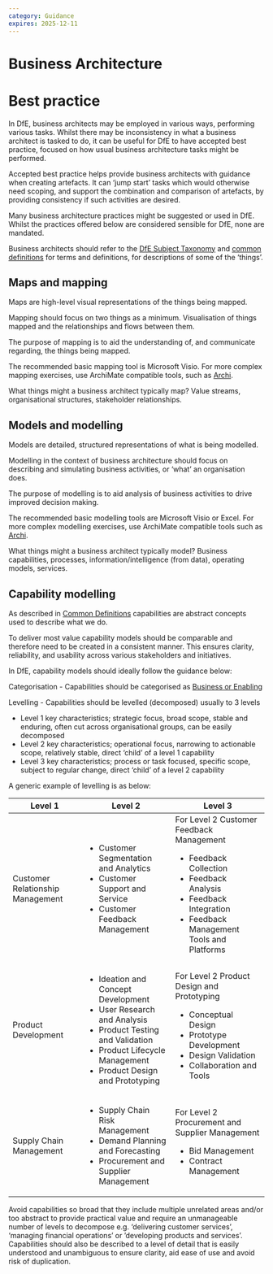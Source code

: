 ```yaml
---
category: Guidance
expires: 2025-12-11
---
```


# Business Architecture

# Best practice

In DfE, business architects may be employed in various ways, performing various tasks. Whilst there may be inconsistency in what a business architect is tasked to do, it can be useful for DfE to have accepted best practice, focused on how usual business architecture tasks might be performed.

Accepted best practice helps provide business architects with guidance when creating artefacts. It can ‘jump start’ tasks which would otherwise need scoping, and support the combination and comparison of artefacts, by providing consistency if such activities are desired.

Many business architecture practices might be suggested or used in DfE. Whilst the practices offered below are considered sensible for DfE, none are mandated.

Business architects should refer to the [DfE Subject Taxonomy](https://educationgovuk.sharepoint.com/sites/lvedfe00014) and [common definitions](../common-definitions/) for terms and definitions, for descriptions of some of the ‘things’.


## Maps and mapping

Maps are high-level visual representations of the things being mapped.

Mapping should focus on two things as a minimum. Visualisation of things mapped and the relationships and flows between them.

The purpose of mapping is to aid the understanding of, and communicate regarding, the things being mapped.

The recommended basic mapping tool is Microsoft Visio. For more complex mapping exercises, use ArchiMate compatible tools, such as [Archi](https://www.archimatetool.com/).

What things might a business architect typically map? Value streams, organisational structures, stakeholder relationships.


## Models and modelling

Models are detailed, structured representations of what is being modelled.

Modelling in the context of business architecture should focus on describing and simulating business activities, or ‘what’ an organisation does.

The purpose of modelling is to aid analysis of business activities to drive improved decision making.

The recommended basic modelling tools are Microsoft Visio or Excel. For more complex modelling exercises, use ArchiMate compatible tools such as [Archi](https://www.archimatetool.com/).

What things might a business architect typically model? Business capabilities, processes, information/intelligence (from data), operating models, services.

## Capability modelling

As described in [Common Definitions](https://dfe-digital.github.io/architecture/standards/common-definitions/#capability) capabilities are abstract concepts used to describe what we do.

To deliver most value capability models should be comparable and therefore need to be created in a consistent manner. This ensures clarity, reliability, and usability across various stakeholders and initiatives.

In DfE, capability models should ideally follow the guidance below:

Categorisation - Capabilities should be categorised as [Business or Enabling](https://dfe-digital.github.io/architecture/standards/common-definitions/#capability)

Levelling - Capabilities should be levelled (decomposed) usually to 3 levels

* Level 1 key characteristics; strategic focus, broad scope, stable and enduring, often cut across organisational groups, can be easily decomposed
* Level 2 key characteristics; operational focus, narrowing to actionable scope, relatively stable, direct ‘child’ of a level 1 capability
* Level 3 key characteristics; process or task focused, specific scope, subject to regular change, direct ‘child’ of a level 2 capability

A generic example of levelling is as below:

|Level 1| Level 2|Level 3|
|-----------|-----------|-----------|
|Customer Relationship Management|<ul><li>Customer Segmentation and Analytics</li><li>Customer Support and Service</li><li>Customer Feedback Management|For Level 2 Customer Feedback Management<ul><li>Feedback Collection</li><li>Feedback Analysis</li><li>Feedback Integration</li><li>Feedback Management Tools and Platforms|
|Product Development|<ul><li>Ideation and Concept Development</li><li>User Research and Analysis</li><li>Product Testing and Validation</li><li>Product Lifecycle Management</li><li>Product Design and Prototyping|For Level 2 Product Design and Prototyping<ul><li>Conceptual Design</li><li>Prototype Development</li><li>Design Validation</li><li>Collaboration and Tools|
|Supply Chain Management|<ul><li>Supply Chain Risk Management</li><li>Demand Planning and Forecasting</li><li>Procurement and Supplier Management|For Level 2 Procurement and Supplier Management<ul><li>Bid Management</li><li>Contract Management|

Avoid capabilities so broad that they include multiple unrelated areas and/or too abstract to provide practical value and require an unmanageable number of levels to decompose e.g. ‘delivering customer services’, ‘managing financial operations’ or ’developing products and services’. Capabilities should also be described to a level of detail that is easily understood and unambiguous to ensure clarity, aid ease of use and avoid risk of duplication.

